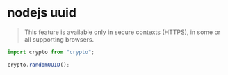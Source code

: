 # nodejs uuid

> This feature is available only in secure contexts (HTTPS), in some or all supporting browsers.

```js
import crypto from "crypto";

crypto.randomUUID();
```
